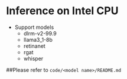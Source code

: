 # Inference on Intel CPU

- Support models
    - dlrm-v2-99.9
    - llama3_1-8b
    - retinanet
    - rgat
    - whisper

##Please refer to `code/<model name>/README.md`
